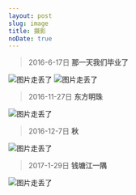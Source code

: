 ```yaml
---
layout: post
slug: image
title: 摄影
noDate: true
---
```


> 2016-6-17日 **那一天我们毕业了**

![图片走丢了](http://7xpp66.com1.z0.glb.clouddn.com/1.jpg)
![图片走丢了](http://7xpp66.com1.z0.glb.clouddn.com/2.jpg)


> 2016-11-27日 **东方明珠**

![图片走丢了](http://rainey.space/blogImg/20170410/4.jpg)

> 2016-12-7日 **秋**

![图片走丢了](http://rainey.space/blogImg/20170410/2.jpg)

> 2017-1-29日 **钱塘江一隅**

![图片走丢了](http://rainey.space/blogImg/20170410/3.jpg)
